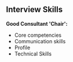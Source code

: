 ## __Interview Skills__


**Good Consultant 'Chair':**
- Core competencies
- Communication skills
- Profile
- Technical Skills 